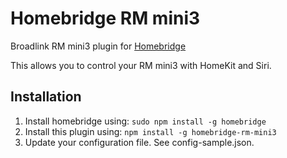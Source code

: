 # Homebridge RM mini3

Broadlink RM mini3 plugin for [Homebridge](https://github.com/nfarina/homebridge)

This allows you to control your RM mini3 with HomeKit and Siri.

## Installation
1. Install homebridge using: `sudo npm install -g homebridge`
2. Install this plugin using: `npm install -g homebridge-rm-mini3`
3. Update your configuration file. See config-sample.json.
